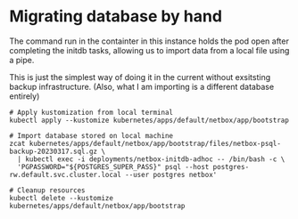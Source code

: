 # Migrating database by hand

The command run in the containter in this instance holds the pod open after completing the initdb tasks, allowing us to import data from a local file using a pipe.

This is just the simplest way of doing it in the current without exsitsting backup infrastructure. (Also, what I am importing is a different database entirely)


```shell
# Apply kustomization from local terminal
kubectl apply --kustomize kubernetes/apps/default/netbox/app/bootstrap

# Import database stored on local machine
zcat kubernetes/apps/default/netbox/app/bootstrap/files/netbox-psql-backup-20230317.sql.gz \
  | kubectl exec -i deployments/netbox-initdb-adhoc -- /bin/bash -c \
  'PGPASSWORD="${POSTGRES_SUPER_PASS}" psql --host postgres-rw.default.svc.cluster.local --user postgres netbox'

# Cleanup resources
kubectl delete --kustomize kubernetes/apps/default/netbox/app/bootstrap
```
